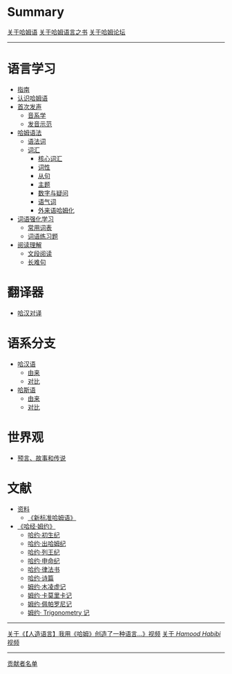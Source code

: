 # Summary

[关于哈姆语](./index.md)
[关于哈姆语言之书](./About_Book.md)
[关于哈姆论坛](./Community.md)

---

# 语言学习

- [指南](./Guide/index.md)
- [认识哈姆语](./First_Contact.md)
- [首次发声](./Reading/index.md)
  - [音系学](./Reading/Sound.md)
  - [发音示范]()
- [哈姆语法](./Grammar/index.md)
  - [语法词](./Grammar/Main.md)
  - [词汇](./Grammar/Words/index.md)
    - [核心词汇](./Grammar/Words/Core.md)
    - [词性](./Grammar/Words/Characteristic.md)
    - [从句](./Grammar/Words/Subordinate_clause.md)
    - [主题](./Grammar/Words/Theme.md)
    - [数字与疑问](./Grammar/Words/Num&Query.md)
    - [语气词](./Grammar/Words/Exclamations.md)
    - [外来语哈姆化](./Grammar/Words/Extern.md)
- [词语强化学习](./Words_Learning/index.md)
  - [常用词表](./Words_Learning/List.md)
  - [词语练习题]()
- [阅读理解]()
  - [文段阅读]()
  - [长难句]()

# 翻译器

- [哈汉对译]()

# 语系分支

- [哈汉语]()
  - [由来]()
  - [对比]()
- [哈斯语]()
  - [由来]()
  - [对比]()

# 世界观

- [预言、故事和传说]()

# 文献

- [资料](./Materials/index.md)
  - [《新标准哈姆语》](./Materials/New_Standard_Hamud.md)
- [《哈经·姆约》](./Materials/Bible_Hamud/index.md)
  - [哈约·初生纪](./Materials/Bible_Hamud/Newborn.md)
  - [哈约·出哈姆纪](./Materials/Bible_Hamud/Hamud.md)
  - [哈约·列王纪](./Materials/Bible_Hamud/Kings.md)
  - [哈约·申命纪](./Materials/Bible_Hamud/Souls.md)
  - [哈约·律法书](./Materials/Bible_Hamud/Laws.md)
  - [哈约·诗篇](./Materials/Bible_Hamud/Poem.md)
  - [姆约·木凌虚记](./Materials/Bible_Hamud/Record_murinsu.md)
  - [姆约·卡莫里卡记](./Materials/Bible_Hamud/Record_gamurig.md)
  - [姆约·佩帕罗尼记](./Materials/Bible_Hamud/Record_bebaron.md)
  - [姆约· Trigonometry 记]()
  <!-- - [姆约· PJ568 记](./Materials/Bible_Hamud/Record_PJ568.md) -->
  <!-- - [姆约· PJ568 记]() -->

---

[关于《【人造语言】我用《哈姆》创造了一种语言…》视频](./lib/First_Video.md)
[关于 *Hamood Habibi* 视频](./lib/Hamood_Habibi.md)

---

[贡献者名单](./Contributors/index.md)
